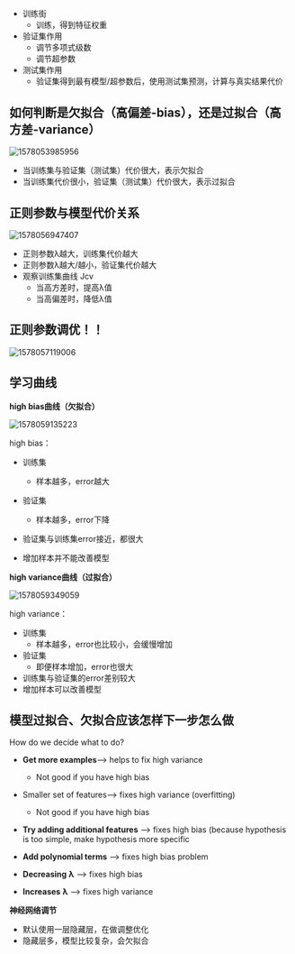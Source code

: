 ## 

- 训练街
  - 训练，得到特征权重
- 验证集作用
  - 调节多项式级数
  - 调节超参数
- 测试集作用
  - 验证集得到最有模型/超参数后，使用测试集预测，计算与真实结果代价



## 如何判断是欠拟合（高偏差-bias），还是过拟合（高方差-variance）

![1578053985956](../../../../../projectdocsmyimages/1578053985956.png)

- 当训练集与验证集（测试集）代价很大，表示欠拟合
- 当训练集代价很小，验证集（测试集）代价很大，表示过拟合



## 正则参数与模型代价关系

![1578056947407](../../../../../projectdocsmyimages/1578056947407.png)

- 正则参数λ越大，训练集代价越大
- 正则参数λ越大/越小，验证集代价越大
- 观察训练集曲线 Jcv
  - 当高方差时，提高λ值
  - 当高偏差时，降低λ值



## 正则参数调优！！

![1578057119006](../../../../../projectdocsmyimages/1578057119006.png)



## 学习曲线

**high bias曲线（欠拟合）**

![1578059135223](../../../../../projectdocsmyimages/1578059135223.png)

high bias：

- 训练集
  - 样本越多，error越大

- 验证集
  - 样本越多，error下降
- 验证集与训练集error接近，都很大
- 增加样本并不能改善模型





**high variance曲线（过拟合）**

![1578059349059](../../../../../projectdocsmyimages/1578059349059.png)



high variance：

- 训练集
  - 样本越多，error也比较小，会缓慢增加
- 验证集
  - 即便样本增加，error也很大
- 训练集与验证集的error差别较大
- 增加样本可以改善模型



##  模型过拟合、欠拟合应该怎样下一步怎么做

How do we decide what to do?

- **Get more examples**--> helps to fix high variance

  - Not good if you have high bias

- Smaller set of features--> fixes high variance (overfitting)

  - Not good if you have high bias

- **Try adding additional features** --> fixes high bias (because hypothesis is too simple, make hypothesis more specific

- **Add polynomial terms** --> fixes high bias problem

- **Decreasing** **λ** --> fixes high bias

- **Increases** **λ** --> fixes high variance

  

**神经网络调节**

- 默认使用一层隐藏层，在做调整优化
- 隐藏层多，模型比较复杂，会欠拟合

